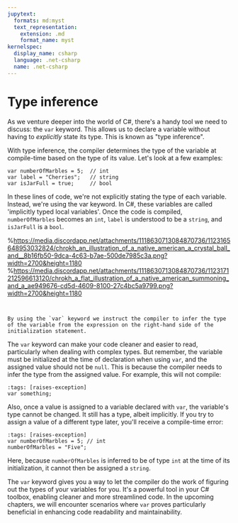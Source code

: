 ```yaml
---
jupytext:
  formats: md:myst
  text_representation:
    extension: .md
    format_name: myst
kernelspec:
  display_name: csharp
  language: .net-csharp
  name: .net-csharp
---
```


# Type inference

As we venture deeper into the world of C#, there's a handy tool we need to discuss: the `var` keyword. This allows us to declare a variable without having to *explicitly* state its type. This is known as "type inference".

With type inference, the compiler determines the type of the variable at compile-time based on the type of its value. Let's look at a few examples:

```{code-cell}
var numberOfMarbles = 5;  // int
var label = "Cherries";   // string
var isJarFull = true;     // bool
```

In these lines of code, we're not explicitly stating the type of each variable. Instead, we're using the var keyword.
In C#, these variables are called 'implicitly typed local variables'.
Once the code is compiled, `numberOfMarbles` becomes an `int`, `label` is understood to be a `string`, and `isJarFull` is a `bool`.

%https://media.discordapp.net/attachments/1118630713084870736/1123165648953032824/chrokh_an_illustration_of_a_native_american_a_crystal_ball_and__8b16fb50-9dca-4c63-b7ae-500de7985c3a.png?width=2700&height=1180
%https://media.discordapp.net/attachments/1118630713084870736/1123171212596613120/chrokh_a_flat_illustration_of_a_native_american_summoning_and_a_ae949676-cd5d-4609-8100-27c4bc5a9799.png?width=2700&height=1180
```{figure} ../images/cover-type-inference.jpg


By using the `var` keyword we instruct the compiler to infer the type of the variable from the expression on the right-hand side of the initialization statement.
```

The `var` keyword can make your code cleaner and easier to read, particularly when dealing with complex types. But remember, the variable must be initialized at the time of declaration when using `var`, and the assigned value should not be `null`. This is because the compiler needs to infer the type from the assigned value. For example, this will not compile:

```{code-cell}
:tags: [raises-exception]
var something;
```

Also, once a value is assigned to a variable declared with `var`, the variable's type cannot be changed. It still has a type, albeit implicitly. If you try to assign a value of a different type later, you'll receive a compile-time error:

```{code-cell}
:tags: [raises-exception]
var numberOfMarbles = 5; // int
numberOfMarbles = "Five";
```

Here, because `numberOfMarbles` is inferred to be of type `int` at the time of its initialization, it cannot then be assigned a `string`.

The `var` keyword gives you a way to let the compiler do the work of figuring out the types of your variables for you. It's a powerful tool in your C# toolbox, enabling cleaner and more streamlined code. In the upcoming chapters, we will encounter scenarios where `var` proves particularly beneficial in enhancing code readability and maintainability.


